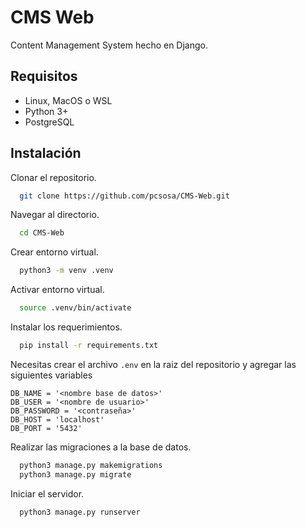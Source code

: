 
# CMS Web

Content Management System hecho en Django.


## Requisitos

- Linux, MacOS o WSL
- Python 3+
- PostgreSQL

## Instalación

Clonar el repositorio.

```bash
  git clone https://github.com/pcsosa/CMS-Web.git
```
Navegar al directorio.

```bash
  cd CMS-Web
```

Crear entorno virtual.

```bash
  python3 -m venv .venv
```

Activar entorno virtual.

```bash
  source .venv/bin/activate
```

Instalar los requerimientos.

```bash
  pip install -r requirements.txt
```

Necesitas crear el archivo `.env` en la raiz del repositorio y agregar las siguientes variables
```
DB_NAME = '<nombre base de datos>'
DB_USER = '<nombre de usuario>'
DB_PASSWORD = '<contraseña>'
DB_HOST = 'localhost'
DB_PORT = '5432'
```
Realizar las migraciones a la base de datos.

```bash
  python3 manage.py makemigrations
  python3 manage.py migrate
```

Iniciar el servidor.

```bash
  python3 manage.py runserver
```
